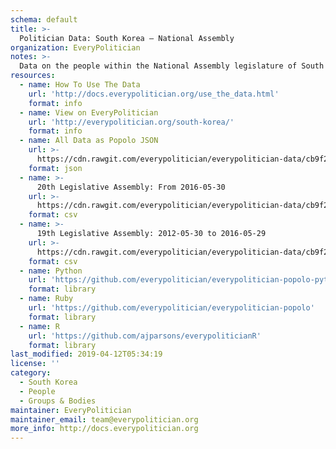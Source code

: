 ```yaml
---
schema: default
title: >-
  Politician Data: South Korea — National Assembly
organization: EveryPolitician
notes: >-
  Data on the people within the National Assembly legislature of South Korea.
resources:
  - name: How To Use The Data
    url: 'http://docs.everypolitician.org/use_the_data.html'
    format: info
  - name: View on EveryPolitician
    url: 'http://everypolitician.org/south-korea/'
    format: info
  - name: All Data as Popolo JSON
    url: >-
      https://cdn.rawgit.com/everypolitician/everypolitician-data/cb9f2a815ca1df1bdc54a6b6494872a175795b8d/data/South_Korea/National_Assembly/ep-popolo-v1.0.json
    format: json
  - name: >-
      20th Legislative Assembly: From 2016-05-30
    url: >-
      https://cdn.rawgit.com/everypolitician/everypolitician-data/cb9f2a815ca1df1bdc54a6b6494872a175795b8d/data/South_Korea/National_Assembly/term-20.csv
    format: csv
  - name: >-
      19th Legislative Assembly: 2012-05-30 to 2016-05-29
    url: >-
      https://cdn.rawgit.com/everypolitician/everypolitician-data/cb9f2a815ca1df1bdc54a6b6494872a175795b8d/data/South_Korea/National_Assembly/term-19.csv
    format: csv
  - name: Python
    url: 'https://github.com/everypolitician/everypolitician-popolo-python'
    format: library
  - name: Ruby
    url: 'https://github.com/everypolitician/everypolitician-popolo'
    format: library
  - name: R
    url: 'https://github.com/ajparsons/everypoliticianR'
    format: library
last_modified: 2019-04-12T05:34:19
license: ''
category:
  - South Korea
  - People
  - Groups & Bodies
maintainer: EveryPolitician
maintainer_email: team@everypolitician.org
more_info: http://docs.everypolitician.org
---
```

